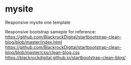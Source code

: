 # mysite
Responsive mysite one template


Responsive bootstrap sameple for reference:
https://github.com/BlackrockDigital/startbootstrap-clean-blog/blob/master/index.html
https://github.com/BlackrockDigital/startbootstrap-clean-blog/blob/master/css/clean-blog.css
https://blackrockdigital.github.io/startbootstrap-clean-blog/
